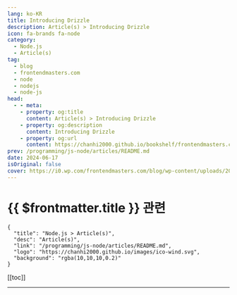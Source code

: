```yaml
---
lang: ko-KR
title: Introducing Drizzle
description: Article(s) > Introducing Drizzle
icon: fa-brands fa-node
category: 
  - Node.js
  - Article(s)
tag: 
  - blog
  - frontendmasters.com
  - node
  - nodejs
  - node-js
head:
  - - meta:
    - property: og:title
      content: Article(s) > Introducing Drizzle
    - property: og:description
      content: Introducing Drizzle
    - property: og:url
      content: https://chanhi2000.github.io/bookshelf/frontendmasters.com/introducing-drizzle.html
prev: /programming/js-node/articles/README.md
date: 2024-06-17
isOriginal: false
cover: https://i0.wp.com/frontendmasters.com/blog/wp-content/uploads/2024/06/drizzle-thumb.jpg?w=1000&ssl=1
---
```


# {{ $frontmatter.title }} 관련

```component VPCard
{
  "title": "Node.js > Article(s)",
  "desc": "Article(s)",
  "link": "/programming/js-node/articles/README.md",
  "logo": "https://chanhi2000.github.io/images/ico-wind.svg",
  "background": "rgba(10,10,10,0.2)"
}
```

[[toc]]

---

<SiteInfo
  name="Introducing Drizzle"
  desc="Drizzle is a new ORM tool that blends traditional ORM querying with a typed SQL API. Drizzle supports various databases (Postgres, MySQL, SQLite) and aims to simplify SQL crafting while avoiding common ORM pitfalls."
  url="https://frontendmasters.com/blog/introducing-drizzle/"
  logo="https://frontendmasters.com/favicon.ico"
  preview="https://i0.wp.com/frontendmasters.com/blog/wp-content/uploads/2024/06/drizzle-thumb.jpg?w=1000&ssl=1"/>

<!-- TODO: 작성 -->
